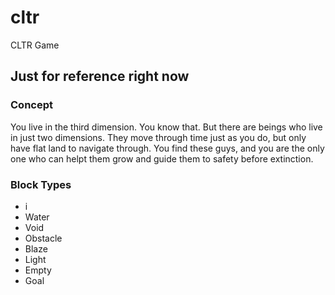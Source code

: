 # cltr
CLTR Game

## Just for reference right now
### Concept
You live in the third dimension. You know that. But there are beings who live in just two dimensions. 
They move through time just as you do, but only have flat land to navigate through. You find these guys, 
and you are the only one who can helpt them grow and guide them to safety before extinction.

### Block Types
 - i
 - Water
 - Void
 - Obstacle
 - Blaze
 - Light
 - Empty
 - Goal
